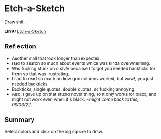 # Etch-a-Sketch
Draw shit.

**LINK:** [Etch-a-Sketch](https://emeteve.github.io/Etch-a-Sketch/)

## Reflection
- Another stall that took longer than expected.
- Had to search so much about events which was kinda overwhelming. 
- Was fucking stuck on *e.style* because I forgot you needed backticks for them so that was frustrating.
- I had to read so much on how grid columns worked, but wow!, you just needed backticks!
- Backticks, single quotes, double quotes, so fucking annoying.
- Also, I gave up on that stupid hover thing, so it only works for black, and might not work even when it's black. *~might come back to this, 08/03/22*.

## Summary
Select colors and click on the big square to draw.